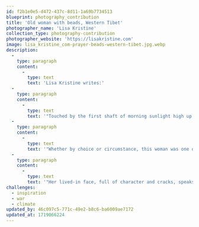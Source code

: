 ```yaml
---
id: f2b1e0e5-d472-437c-8d11-1a69b7734513
blueprint: photography_contribution
title: 'Old woman with beads, Western Tibet'
photographer_name: 'Lisa Kristine'
collection_type: photography-contribution
photographer_website: 'https://lisakristine.com'
image: lisa_kristine_com-prayer-beads-western-tibet.jpg.webp
description:
  -
    type: paragraph
    content:
      -
        type: text
        text: 'Lisa Kristine writes:'
  -
    type: paragraph
    content:
      -
        type: text
        text: '"Touched by the first shaft of morning sunlight high up in the Himalayas, this elderly woman sits in the biting temperature of 10 degrees. Completely blind, she prays and passes the beads of her mala through her sacred hands all day.'
  -
    type: paragraph
    content:
      -
        type: text
        text: '"Whether by choice or circumstance, this woman was one of the few who never married and therefore had no children to care for her as an elder. Buddhist people are attentive and responsible for one another and so this woman is loved well and cared for by her entire community.'
  -
    type: paragraph
    content:
      -
        type: text
        text: '"Her lived-in face, full of character and cracks, speaks of a life which has been led with purpose and that now possesses the tales embedded in its appearance."'
challenges:
  - inspiration
  - war
  - climate
updated_by: 46c097c5-771c-49e2-b8c6-ba6009ae7172
updated_at: 1719066224
---
```

